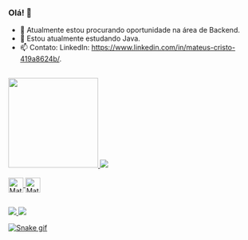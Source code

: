 ### Olá! 👋

- 🔭 Atualmente estou procurando oportunidade na área de Backend.
- 🌱 Estou atualmente estudando Java.
- 📫 Contato: LinkedIn: https://www.linkedin.com/in/mateus-cristo-419a8624b/.

##

<div>
  <a href = "https://github.com/etmamate">
    <img height="180em" src="https://github-readme-stats.vercel.app/api?username=etmamate&show_icons=true&theme=calm&include_all_commits=true&count_private=true"/>
    <img heigth="180em" src="https://github-readme-stats.vercel.app/api/top-langs/?username=etmamate&layout=compact&langs_count=16&theme=calm"/>
</div>

    
<div style = "display: inline_block"><br>
  <img align ="center" alt=Mate-java" height="30" width="30" src="https://cdn.jsdelivr.net/gh/devicons/devicon/icons/java/java-original.svg" />
  <img align ="center" alt=Mate-java" height="30" width="30" src="https://cdn.jsdelivr.net/gh/devicons/devicon/icons/python/python-original.svg" />
</div>

##

<div>
  <a href = "https://www.linkedin.com/in/mateus-cristo-419a8624b/" target="_blank"> <img src="https://img.shields.io/badge/LinkedIn-0077B5?style=for-the-badge&logo=linkedin&logoColor=white"/>
  <a href = "mailto:mateuscristosilva2@gmail.com/" target="_blank"> <img src="https://img.shields.io/badge/Gmail-D14836?style=for-the-badge&logo=gmail&logoColor=white"/>
</div>

    
![Snake gif](https://github.com/etmamate/etmamate/output/github-contribution-grid-snake.svg) 


